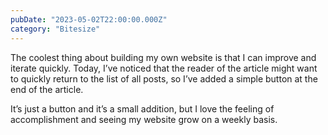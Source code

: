 ```yaml
---
pubDate: "2023-05-02T22:00:00.000Z"
category: "Bitesize"
---
```


The coolest thing about building my own website is that I can improve and iterate quickly. Today, I’ve noticed that the reader of the article might want to quickly return to the list of all posts, so I’ve added a simple button at the end of the article.

It’s just a button and it’s a small addition, but I love the feeling of accomplishment and seeing my website grow on a weekly basis.
